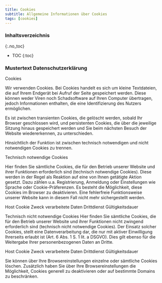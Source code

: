 ```yaml
---
title: Cookies
subtitle: Allgemeine Informationen über Cookies
tags: [cookies]
---
```

### Inhaltsverzeichnis
{:.no_toc}
* TOC
{:toc}

### Mustertext Datenschutzerklärung
Cookies

Wir verwenden Cookies. Bei Cookies handelt es sich um kleine Textdateien, die auf Ihrem Endgerät bei Aufruf der Seite gespeichert werden. Diese können weder Viren noch Schadsoftware auf Ihren Computer übertragen, jedoch Informationen enthalten, die eine Identifizierung des Nutzers ermöglichen.

Es ist zwischen transienten Cookies, die gelöscht werden, sobald Ihr Browser geschlossen wird, und persistenten Cookies, die über die jeweilige Sitzung hinaus gespeichert werden und Sie beim nächsten Besuch der Website wiedererkennen, zu unterschieden.

Hinsichtlich der Funktion ist zwischen technisch notwendigen und nicht notwendigen Cookies zu trennen.

Technisch notwendige Cookies

Hier finden Sie sämtliche Cookies, die für den Betrieb unserer Website und ihrer Funktionen erforderlich sind (technisch notwendige Cookies). Diese werden in der Regel als Reaktion auf eine von Ihnen getätigte Aktion gesetzt. Dazu zählen u.a. Registrierung, Anmeldung oder Einstellungen wie Sprache oder Cookie-Präferenzen. Es besteht die Möglichkeit, diese Cookies im Browser zu deaktivieren. Eine fehlerfreie Funktionsweise unserer Website kann in diesem Fall nicht mehr sichergestellt werden.


Host    Cookie    Zweck    verarbeitete Daten Drittdienst    Gültigkeitsdauer


Technisch nicht notwendige Cookies
Hier finden Sie sämtliche Cookies, die für den Betrieb unserer Website und ihrer Funktionen nicht zwingend erforderlich sind (technisch nicht notwendige Cookies). Der Einsatz solcher Cookies, stellt eine Datenverarbeitung dar, die nur mit aktiver Einwilligung Ihrerseits erlaubt ist (Art. 6 Abs. 1 S. 1 lit. a DSGVO). Dies gilt ebenso für die Weitergabe Ihrer personenbezogenen Daten an Dritte.


Host    Cookie    Zweck    verarbeitete Daten Drittdienst    Gültigkeitsdauer

Sie können über Ihre Browsereinstellungen einzelne oder sämtliche Cookies löschen. Zusätzlich haben Sie über Ihre Browsereinstellungen die Möglichkeit, Cookies generell zu deaktivieren oder auf bestimmte Domains zu beschränken.